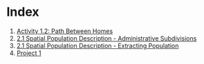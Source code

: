 # Index
1. [Activity 1.2: Path Between Homes](https://kelannen.github.io/Agent_Based_Modeling/Activity_1.2/Activity_1.2)
2. [2.1 Spatial Population Description - Administrative Subdivisions](https://kelannen.github.io/Agent_Based_Modeling/2.1_Administrative_Subdivisions/Administrative_Subdivisions)
3. [2.1 Spatial Population Description - Extracting Population](https://kelannen.github.io/Agent_Based_Modeling/2.1_Extracting_Population/Extracting_Population)
4. [Project 1](https://kelannen.github.io/Agent_Based_Modeling/Project_1/Project_1)
